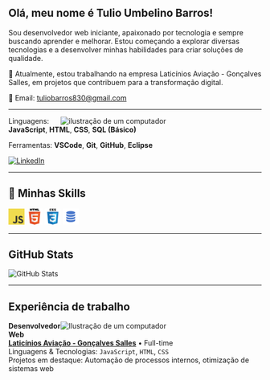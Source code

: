 ## Olá, meu nome é Tulio Umbelino Barros!

Sou desenvolvedor web iniciante, apaixonado por tecnologia e sempre buscando aprender e melhorar. Estou começando a explorar diversas tecnologias e a desenvolver minhas habilidades para criar soluções de qualidade.

🔭 Atualmente, estou trabalhando na empresa Laticínios Aviação - Gonçalves Salles, em projetos que contribuem para a transformação digital.

📧 Email: [tuliobarros830@gmail.com](mailto:tuliobarros830@gmail.com)

---

<img src="https://raw.githubusercontent.com/MicaelliMedeiros/micaellimedeiros/master/image/computer-illustration.png" alt="ilustração de um computador" min-width="400px" max-width="400px" width="400px" align="right">


Linguagens: **JavaScript**, **HTML**, **CSS**, **SQL (Básico)**

Ferramentas: **VSCode**, **Git**, **GitHub**, **Eclipse**

<p align="left">
  <a href="https://www.linkedin.com/in/seu-linkedin" title="LinkedIn">
  <img src="https://img.shields.io/badge/-Linkedin-0e76a8?style=flat-square&logo=Linkedin&logoColor=white" alt="LinkedIn"/></a>
</p>

---

## 🚀 Minhas Skills

<code><img height="32" src="https://raw.githubusercontent.com/github/explore/80688e429a7d4ef2fca1e82350fe8e3517d3494d/topics/javascript/javascript.png" alt="Javascript"/></code>
<code><img height="32" src="https://raw.githubusercontent.com/github/explore/80688e429a7d4ef2fca1e82350fe8e3517d3494d/topics/html/html.png" alt="HTML5"/></code>
<code><img height="32" src="https://raw.githubusercontent.com/github/explore/80688e429a7d4ef2fca1e82350fe8e3517d3494d/topics/css/css.png" alt="CSS"/></code>
<code><img height="32" src="https://raw.githubusercontent.com/github/explore/80688e429a7d4ef2fca1e82350fe8e3517d3494d/topics/sql/sql.png" alt="SQL"/></code>

---

## GitHub Stats

![GitHub Stats](https://github-readme-stats.vercel.app/api?username=Tulio220&show_icons=true&theme=dark)

---

## Experiência de trabalho
<img src="https://cdn-app-privally-io.s3.amazonaws.com/env/suite/images/treatment/central/0001/00000389/lightLogo/20210616193927.png" alt="Ilustração de um computador" style="width:400px; float:right;" />



**Desenvolvedor Web**  
[**Laticínios Aviação - Gonçalves Salles**]() • Full-time  
Linguagens & Tecnologias: `JavaScript`, `HTML`, `CSS`  
Projetos em destaque: Automação de processos internos, otimização de sistemas web  
<br/>
